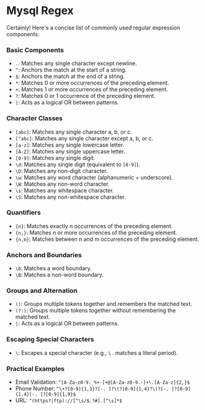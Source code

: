 # Mysql Regex

Certainly! Here's a concise list of commonly used regular expression components:

### Basic Components

- `.`: Matches any single character except newline.
- `^`: Anchors the match at the start of a string.
- `$`: Anchors the match at the end of a string.
- `*`: Matches 0 or more occurrences of the preceding element.
- `+`: Matches 1 or more occurrences of the preceding element.
- `?`: Matches 0 or 1 occurrence of the preceding element.
- `|`: Acts as a logical OR between patterns.

### Character Classes

- `[abc]`: Matches any single character a, b, or c.
- `[^abc]`: Matches any single character except a, b, or c.
- `[a-z]`: Matches any single lowercase letter.
- `[A-Z]`: Matches any single uppercase letter.
- `[0-9]`: Matches any single digit.
- `\d`: Matches any single digit (equivalent to `[0-9]`).
- `\D`: Matches any non-digit character.
- `\w`: Matches any word character (alphanumeric + underscore).
- `\W`: Matches any non-word character.
- `\s`: Matches any whitespace character.
- `\S`: Matches any non-whitespace character.

### Quantifiers

- `{n}`: Matches exactly n occurrences of the preceding element.
- `{n,}`: Matches n or more occurrences of the preceding element.
- `{n,m}`: Matches between n and m occurrences of the preceding element.

### Anchors and Boundaries

- `\b`: Matches a word boundary.
- `\B`: Matches a non-word boundary.

### Groups and Alternation

- `()`: Groups multiple tokens together and remembers the matched text.
- `(?:)`: Groups multiple tokens together without remembering the matched text.
- `|`: Acts as a logical OR between patterns.

### Escaping Special Characters

- `\`: Escapes a special character (e.g., `\.` matches a literal period).

### Practical Examples

- Email Validation: `^[A-Za-z0-9._%+-]+@[A-Za-z0-9.-]+\.[A-Za-z]{2,}$`
- Phone Number: `^\+?[0-9]{1,3}?[-. ]?\(?[0-9]{1,4}?\)?[-. ]?[0-9]{1,4}[-. ]?[0-9]{1,9}$`
- URL: `^(https?|ftp)://[^\s/$.?#].[^\s]*$`
